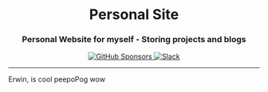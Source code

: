<h1 align="center">Personal Site</h1>

<h3 align="center">Personal Website for myself - Storing projects and blogs</h3>

<!-- Badges -->
<p align="center">
    <a href="https://github.com/users/WalshyDev/sponsorship" target="_blank">
        <img src="https://img.shields.io/badge/GitHub%20Sponsors-WalshyDev-orange.svg?style=flat-square" alt="GitHub Sponsors"/>
    </a>
    <a href="http://walshy.dev/donate" target="_blank">
        <img src="https://img.shields.io/badge/PayPal-WalshyDev-blue.svg?style=flat-square" alt="Slack"/>
    </a>
</p>

<hr/>

Erwin, is cool
peepoPog wow
